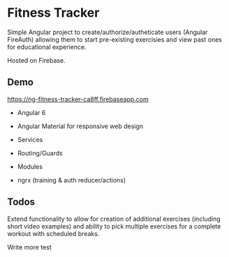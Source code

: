 # Fitness Tracker

Simple Angular project to create/authorize/autheticate users (Angular FireAuth) allowing them to start pre-existing exercisies and view past ones for educational experience.

Hosted on Firebase.

## Demo

https://ng-fitness-tracker-ca8ff.firebaseapp.com


- Angular 6

- Angular Material for responsive web design

- Services

- Routing/Guards

- Modules

- ngrx (training & auth reducer/actions)

## Todos

Extend functionality to allow for creation of additional exercises (including short video examples) and ability to pick multiple exercises for a complete workout with scheduled breaks.

Write more test
